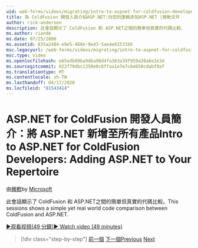 ```yaml
---
uid: web-forms/videos/migrating/intro-to-aspnet-for-coldfusion-developers-adding-aspnet-to-your-repertoire
title: 為 ColdFusion 開發人員介紹ASP.NET:向您的匯輯添加ASP.NET |微軟文件
author: rick-anderson
description: 此會話顯示了 ColdFusion 和 ASP.NET之間的簡單但真實的代碼比較。
ms.author: riande
ms.date: 07/25/2006
ms.assetid: 835a2484-e9e5-468e-9e43-5ae4e61531b6
msc.legacyurl: /web-forms/videos/migrating/intro-to-aspnet-for-coldfusion-developers-adding-aspnet-to-your-repertoire
msc.type: video
ms.openlocfilehash: e65edb09ba9dba98d4fa303a39f959a38a6e2e3d
ms.sourcegitcommit: 022f79dbc1350e0c6ffaa1e7e7c6e850cdabf9af
ms.translationtype: MT
ms.contentlocale: zh-TW
ms.lasthandoff: 04/17/2020
ms.locfileid: "81543414"
---
```

# <a name="intro-to-aspnet-for-coldfusion-developers-adding-aspnet-to-your-repertoire"></a><span data-ttu-id="54eaf-103">ASP.NET for ColdFusion 開發人員簡介：將 ASP.NET 新增至所有產品</span><span class="sxs-lookup"><span data-stu-id="54eaf-103">Intro to ASP.NET for ColdFusion Developers: Adding ASP.NET to Your Repertoire</span></span>

<span data-ttu-id="54eaf-104">由[微軟](https://github.com/microsoft)</span><span class="sxs-lookup"><span data-stu-id="54eaf-104">by [Microsoft](https://github.com/microsoft)</span></span>

<span data-ttu-id="54eaf-105">此會話顯示了 ColdFusion 和 ASP.NET之間的簡單但真實的代碼比較。</span><span class="sxs-lookup"><span data-stu-id="54eaf-105">This sessions shows a simple yet real world code comparison between ColdFusion and ASP.NET.</span></span>

[<span data-ttu-id="54eaf-106">&#9654;观看视频(49 分鐘)</span><span class="sxs-lookup"><span data-stu-id="54eaf-106">&#9654; Watch video (49 minutes)</span></span>](https://channel9.msdn.com/Blogs/ASP-NET-Site-Videos/intro-to-aspnet-for-coldfusion-developers-adding-aspnet-to-your-repertoire)

> [!div class="step-by-step"]
> <span data-ttu-id="54eaf-107">[前一個](intro-to-aspnet-for-jsp-developers-building-applications.md)
> [下一個](introduction-to-aspnet-for-coldfusion-developers-building-an-aspnet-application.md)</span><span class="sxs-lookup"><span data-stu-id="54eaf-107">[Previous](intro-to-aspnet-for-jsp-developers-building-applications.md)
[Next](introduction-to-aspnet-for-coldfusion-developers-building-an-aspnet-application.md)</span></span>
